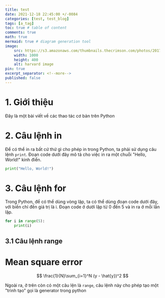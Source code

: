 ```yaml
---
title: test
date: 2021-12-18 22:45:00 +/-0084
categories: [test, test_blog]
tags: [a_tag]
toc: true # table of content
comments: true 
math: true
mermaid: true # diagram generation tool
image:
    src: https://s3.amazonaws.com/thumbnails.thecrimson.com/photos/2017/04/18/204428_1322547.jpg.1500x1000_q95_crop-smart_upscale.jpg
    width: 1000 
    height: 400
    alt: harvard image
pin: true
excerpt_separator: <!--more-->
published: false
---
```


# 1. Giới thiệu


Đây là một bài viết về các thao tác cơ bản trên Python

<!--more-->
# 2. Câu lệnh in


Để có thể in ra bất cứ thứ gì cho phép in trong Python, ta phải sử dụng câu lệnh `print`. Đoạn code dưới đây mô tả cho việc in ra một chuỗi "Hello, World!" kinh điển.

````python
print("Hello, World!")
````

# 3. Câu lệnh for

Trong Python, để có thể dùng vòng lặp, ta có thể dùng đoạn code dưới đây, với biến chỉ đến giá trị là i. Đoạn code ở dưới lặp từ 0 đến 5 và in ra ở mỗi lần lặp.

````python
for i in range(5):
    print(i)
````

## 3.1 Câu lệnh range


# Mean square error

$$ \frac{1}{N}\sum_{i=1}^N (y - \hat{y})^2 $$

Ngoài ra, ở trên còn có một câu lện là `range`, câu lệnh này cho phép tạo một "trình tạo" gọi là generator trong python